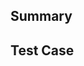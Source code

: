 ## Summary

<!--
Please describe the feature you are requesting, and why you are requesting it (the use case).
-->

## Test Case

<!--
If you are requesting the ability to do something with a KiCad file that is not currently
possible, please provide a sample file if one would be relevant to testing the API implementation.
-->
